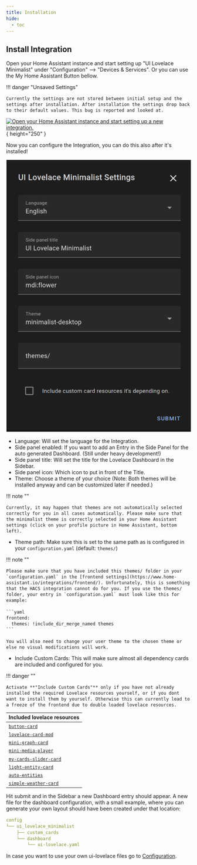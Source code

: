 ```yaml
---
title: Installation
hide:
  - toc
---
```


<!-- markdownlint-disable MD046 -->

## Install Integration

Open your Home Assistant instance and start setting up "UI Lovelace Minimalist" under "Configuration" --> "Devices & Services". Or you can use the My Home Assistant Button bellow.

!!! danger "Unsaved Settings"

    Currently the settings are not stored between initial setup and the settings after installation. After installation the settings drop back to their default values. This bug is reported and looked at.

[![Open your Home Assistant instance and start setting up a new integration.](https://my.home-assistant.io/badges/config_flow_start.svg)](https://my.home-assistant.io/redirect/config_flow_start/?domain=ui_lovelace_minimalist){ height="250" }

Now you can configure the Integration, you can do this also after it's installed!

![hacs_integration_config](../assets/img/setup/hacs_integration_config.png)

- Language: Will set the language for the Integration.
- Side panel enabled: If you want to add an Entry in the Side Panel for the auto generated Dashboard. (Still under heavy development!)
- Side panel title: Will set the title for the Lovelace Dashboard in the Sidebar.
- Side panel icon: Which icon to put in front of the Title.
- Theme: Choose a theme of your choice (Note: Both themes will be installed anyway and can be customized later if needed.)

!!! note ""

    Currently, it may happen that themes are not automatically selected correctly for you in all cases automatically. Please make sure that the minimalist theme is correctly selected in your Home Assistant settings (click on your profile picture in Home Assistant, bottom left).

- Theme path: Make sure this is set to the same path as is configured in your `configuration.yaml` (default: `themes/`)

!!! note ""

    Please make sure that you have included this themes/ folder in your `configuration.yaml` in the [frontend settings](https://www.home-assistant.io/integrations/frontend/). Unfortunately, this is something that the HACS integration cannot do for you. If you use the themes/ folder, your entry in `configuration.yaml` must look like this for example:

    ```yaml
    frontend:
      themes: !include_dir_merge_named themes
    ```
    
    You will also need to change your user theme to the chosen theme or else no visual modifications will work.

- Include Custom Cards: This will make sure almost all dependency cards are included and configured for you.

!!! danger ""

    Activate **"Include Custom Cards"** only if you have not already installed the required Lovelace resources yourself, or if you dont want to install them by yourself. Otherwise this can currently lead to a freeze of the frontend due to double loaded lovelace resources.

| Included lovelace resources                                             |
| ----------------------------------------------------------------------- |
| [`button-card`](https://github.com/custom-cards/button-card)            |
| [`lovelace-card-mod`](https://github.com/thomasloven/lovelace-card-mod) |
| [`mini-graph-card`](https://github.com/kalkih/mini-graph-card)          |
| [`mini-media-player`](https://github.com/kalkih/mini-media-player)      |
| [`my-cards-slider-card`](https://github.com/AnthonMS/my-cards)          |
| [`light-entity-card`](https://github.com/ljmerza/light-entity-card)     |
| [`auto-entities`](https://github.com/thomasloven/lovelace-auto-entities)|
| [`simple-weather-card`](https://github.com/kalkih/simple-weather-card)  |

Hit submit and in the Sidebar a new Dashboard entry should appear.
A new file for the dashboard configuration, with a small example, where you can generate your own layout should have been created under that location:

```yaml
config
└── ui_lovelace_minimalist
    ├── custom_cards
    └── dashboard
        └── ui-lovelace.yaml
```

In case you want to use your own ui-lovelace files go to [Configuration](../configuration).
